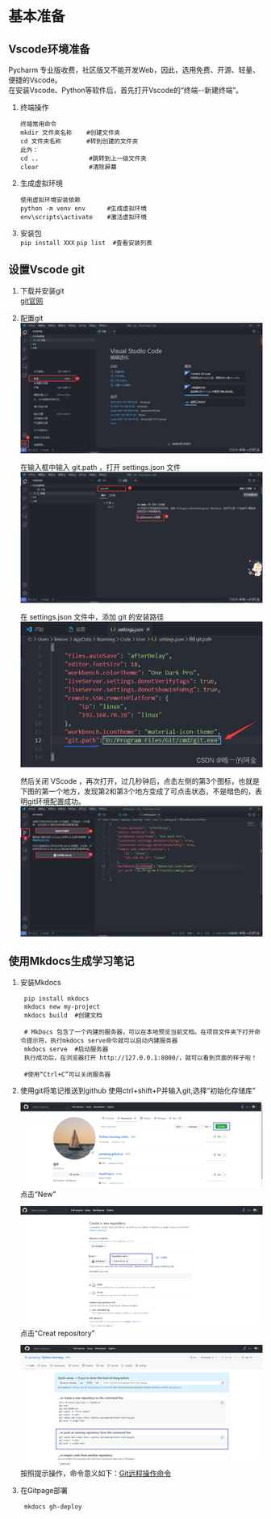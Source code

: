 # 基本准备
## Vscode环境准备

Pycharm 专业版收费，社区版又不能开发Web，因此，选用免费、开源、轻量、便捷的Vscode。  
在安装Vscode、Python等软件后，首先打开Vscode的“终端--新建终端”。  

1. 终端操作  
    ```
    终端常用命令
    mkdir 文件夹名称    #创建文件夹
    cd 文件夹名称       #转到创建的文件夹
    此外：  
    cd ..              #跳转到上一级文件夹
    clear              #清除屏幕
    ```

2. 生成虚拟环境  
    ```  
    使用虚拟环境安装依赖
    python -m venv env      #生成虚拟环境  
    env\scripts\activate    #激活虚拟环境  
    ```  
        
3. 安装包  
    `pip install XXX`
    `pip list  #查看安装列表`

## 设置Vscode git

1. 下载并安装git  
    [git官网](https://git-scm.com/)  

2. 配置git  
    ![](img/git.png)    

    在输入框中输入 git.path ，打开 settings.json 文件
    ![](img/git2.png)  

    在 settings.json 文件中，添加 git 的安装路径  
    ![](img/git3.png)   

    然后关闭 VScode ，再次打开，过几秒钟后，点击左侧的第3个图标，也就是下图的第一个地方，发现第2和第3个地方变成了可点击状态，不是暗色的，表明git环境配置成功。  
    ![](img/git4.png)  

## 使用Mkdocs生成学习笔记

1. 安装Mkdocs  
    
        pip install mkdocs
        mkdocs new my-project
        mkdocs build  #创建文档

        # MkDocs 包含了一个内建的服务器，可以在本地预览当前文档。在项目文件夹下打开命令提示符，执行mkdocs serve命令就可以启动内建服务器
        mkdocs serve  #启动服务器
        执行成功后，在浏览器打开 http://127.0.0.1:8000/，就可以看到页面的样子啦！
    
        #使用“Ctrl+C”可以关闭服务器  

2. 使用git将笔记推送到github
    使用ctrl+shift+P并输入git,选择“初始化存储库”  
    
    ![新建库](img/新建库.png)  
    点击“New”

    ![新建库](img/新建库2.png)
    点击“Creat repository”

    ![新建库](img/新建库3.png)
    按照提示操作，命令意义如下：[Git远程操作命令](https://www.ruanyifeng.com/blog/2014/06/git_remote.html)




3. 在Gitpage部署  
        
        mkdocs gh-deploy
     




